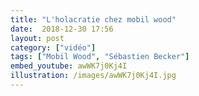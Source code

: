 ```yaml
---
title: "L'holacratie chez mobil wood"
date:  2018-12-30 17:56
layout: post
category: ["vidéo"]
tags: ["Mobil Wood", "Sébastien Becker"]
embed_youtube: awWK7j0Kj4I
illustration: /images/awWK7j0Kj4I.jpg
---
```

